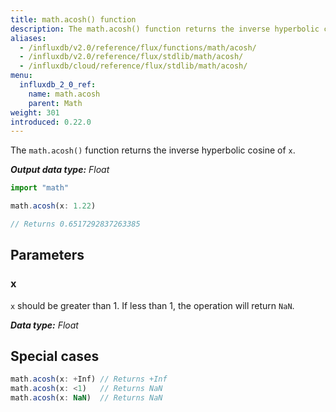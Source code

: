 ```yaml
---
title: math.acosh() function
description: The math.acosh() function returns the inverse hyperbolic cosine of `x`.
aliases:
  - /influxdb/v2.0/reference/flux/functions/math/acosh/
  - /influxdb/v2.0/reference/flux/stdlib/math/acosh/
  - /influxdb/cloud/reference/flux/stdlib/math/acosh/
menu:
  influxdb_2_0_ref:
    name: math.acosh
    parent: Math
weight: 301
introduced: 0.22.0
---
```


The `math.acosh()` function returns the inverse hyperbolic cosine of `x`.

_**Output data type:** Float_

```js
import "math"

math.acosh(x: 1.22)

// Returns 0.6517292837263385
```

## Parameters

### x
`x` should be greater than 1.
If less than 1, the operation will return `NaN`.

_**Data type:** Float_

## Special cases
```js
math.acosh(x: +Inf) // Returns +Inf
math.acosh(x: <1)   // Returns NaN
math.acosh(x: NaN)  // Returns NaN
```
